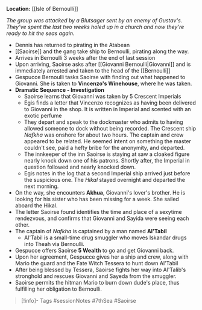  **Location:** [[Isle of Bernoulli]]

*The group was attacked by a Blutsager sent by an enemy of Gustav's.  They've spent the last two weeks holed up in a church and now they're ready to hit the seas again.*

- Dennis has returned to pirating in the Atabean
- [[Saoirse]] and the gang take ship to Bernoulli, pirating along the way.
- Arrives in Bernoulli 3 weeks after the end of last session
- Upon arriving, Saoirse asks after [[Giovanni Bernoulli|Giovanni]] and is immediately arrested and taken to the head of the [[Bernoulli]]
- Gespucce Bernoulli tasks Saoirse with finding out what happened to Giovanni.  She is taken to **Vincenzo's Winehouse**, where he was taken.
- **Dramatic Sequence - Investigation**
	- Saoirse learns that Giovanni was taken by 5 Crescent Imperials
	- Egis finds a letter that Vincenzo recognizes as having been delivered to Giovanni in the shop.  It is written in Imperial and scented with an exotic perfume
	- They depart and speak to the dockmaster who admits to having allowed someone to dock without being recorded.  The Crescent ship *Nafkha* was onshore  for about two hours.  The captain and crew appeared to be related.  He seemed intent on something the master couldn't see, paid a hefty bribe for the anonymity, and departed.
	- The innkeeper of the inn Saoirse is staying at saw a cloaked figure nearly knock down one of his patrons.  Shortly after, the Imperial in question followed and nearly knocked down.
	- Egis notes in the log that a second Imperial ship arrived just before the suspicious one.  The *Hikal* stayed overnight and departed the next morning.
- On the way, she encounters **Akhua**, Giovanni's lover's brother.  He is looking for his sister who has been missing for a week.  She sailed aboard the Hikal.
- The letter Saoirse found identifies the time and place of a sexytime rendezvous, and confirms that Giovanni and Sayida were seeing each other.
- The captain of *Nafkha* is captained by a man named **Al'Tabil**
	- Al'Tabil is a small-time drug smuggler who moves Iskandar drugs into Theah via Bernoulli.
- Gespucce offers Saoirse **5 Wealth** to go and get Giovanni back.
- Upon her agreement, Gespucce gives her a ship and crew, along with Mario the guard and the Fate Witch Tessera to hunt down Al'Tabil
- After being blessed by Tessera, Saoirse fights her way into Al'Talib's stronghold and rescues Giovanni and Sayeda from the smuggler.
- Saoirse permits the hitman Mario to burn down dude's place, thus fulfilling her obligation to Bernoulli.

> [!info]- Tags
> #sessionNotes #7thSea #Saoirse 
> 


